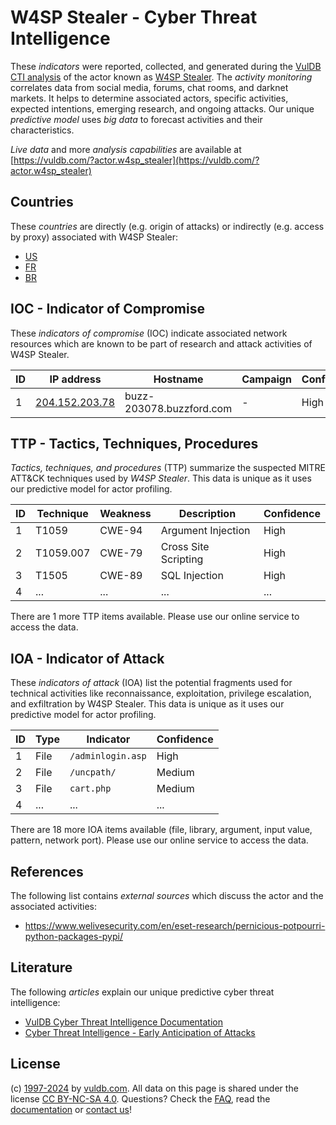 # W4SP Stealer - Cyber Threat Intelligence

These _indicators_ were reported, collected, and generated during the [VulDB CTI analysis](https://vuldb.com/?kb.cti) of the actor known as [W4SP Stealer](https://vuldb.com/?actor.w4sp_stealer). The _activity monitoring_ correlates data from social media, forums, chat rooms, and darknet markets. It helps to determine associated actors, specific activities, expected intentions, emerging research, and ongoing attacks. Our unique _predictive model_ uses _big data_ to forecast activities and their characteristics.

_Live data_ and more _analysis capabilities_ are available at [https://vuldb.com/?actor.w4sp_stealer](https://vuldb.com/?actor.w4sp_stealer)

## Countries

These _countries_ are directly (e.g. origin of attacks) or indirectly (e.g. access by proxy) associated with W4SP Stealer:

* [US](https://vuldb.com/?country.us)
* [FR](https://vuldb.com/?country.fr)
* [BR](https://vuldb.com/?country.br)

## IOC - Indicator of Compromise

These _indicators of compromise_ (IOC) indicate associated network resources which are known to be part of research and attack activities of W4SP Stealer.

ID | IP address | Hostname | Campaign | Confidence
-- | ---------- | -------- | -------- | ----------
1 | [204.152.203.78](https://vuldb.com/?ip.204.152.203.78) | buzz-203078.buzzford.com | - | High

## TTP - Tactics, Techniques, Procedures

_Tactics, techniques, and procedures_ (TTP) summarize the suspected MITRE ATT&CK techniques used by _W4SP Stealer_. This data is unique as it uses our predictive model for actor profiling.

ID | Technique | Weakness | Description | Confidence
-- | --------- | -------- | ----------- | ----------
1 | T1059 | CWE-94 | Argument Injection | High
2 | T1059.007 | CWE-79 | Cross Site Scripting | High
3 | T1505 | CWE-89 | SQL Injection | High
4 | ... | ... | ... | ...

There are 1 more TTP items available. Please use our online service to access the data.

## IOA - Indicator of Attack

These _indicators of attack_ (IOA) list the potential fragments used for technical activities like reconnaissance, exploitation, privilege escalation, and exfiltration by W4SP Stealer. This data is unique as it uses our predictive model for actor profiling.

ID | Type | Indicator | Confidence
-- | ---- | --------- | ----------
1 | File | `/adminlogin.asp` | High
2 | File | `/uncpath/` | Medium
3 | File | `cart.php` | Medium
4 | ... | ... | ...

There are 18 more IOA items available (file, library, argument, input value, pattern, network port). Please use our online service to access the data.

## References

The following list contains _external sources_ which discuss the actor and the associated activities:

* https://www.welivesecurity.com/en/eset-research/pernicious-potpourri-python-packages-pypi/

## Literature

The following _articles_ explain our unique predictive cyber threat intelligence:

* [VulDB Cyber Threat Intelligence Documentation](https://vuldb.com/?kb.cti)
* [Cyber Threat Intelligence - Early Anticipation of Attacks](https://www.scip.ch/en/?labs.20201022)

## License

(c) [1997-2024](https://vuldb.com/?kb.changelog) by [vuldb.com](https://vuldb.com/?kb.about). All data on this page is shared under the license [CC BY-NC-SA 4.0](https://creativecommons.org/licenses/by-nc-sa/4.0/). Questions? Check the [FAQ](https://vuldb.com/?kb.faq), read the [documentation](https://vuldb.com/?kb) or [contact us](https://vuldb.com/?contact)!
